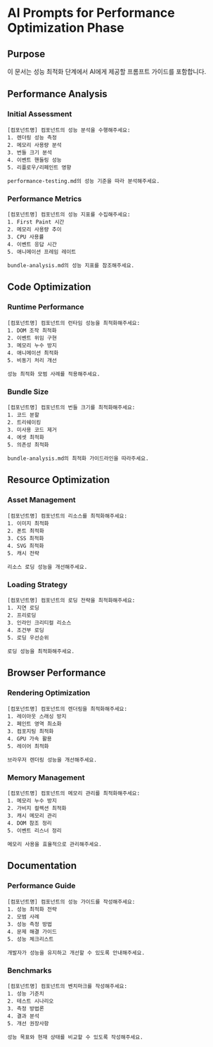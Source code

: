 # AI Prompts for Performance Optimization Phase

## Purpose
이 문서는 성능 최적화 단계에서 AI에게 제공할 프롬프트 가이드를 포함합니다.

## Performance Analysis

### Initial Assessment
```prompt
[컴포넌트명] 컴포넌트의 성능 분석을 수행해주세요:
1. 렌더링 성능 측정
2. 메모리 사용량 분석
3. 번들 크기 분석
4. 이벤트 핸들링 성능
5. 리플로우/리페인트 영향

performance-testing.md의 성능 기준을 따라 분석해주세요.
```

### Performance Metrics
```prompt
[컴포넌트명] 컴포넌트의 성능 지표를 수집해주세요:
1. First Paint 시간
2. 메모리 사용량 추이
3. CPU 사용률
4. 이벤트 응답 시간
5. 애니메이션 프레임 레이트

bundle-analysis.md의 성능 지표를 참조해주세요.
```

## Code Optimization

### Runtime Performance
```prompt
[컴포넌트명] 컴포넌트의 런타임 성능을 최적화해주세요:
1. DOM 조작 최적화
2. 이벤트 위임 구현
3. 메모리 누수 방지
4. 애니메이션 최적화
5. 비동기 처리 개선

성능 최적화 모범 사례를 적용해주세요.
```

### Bundle Size
```prompt
[컴포넌트명] 컴포넌트의 번들 크기를 최적화해주세요:
1. 코드 분할
2. 트리쉐이킹
3. 미사용 코드 제거
4. 에셋 최적화
5. 의존성 최적화

bundle-analysis.md의 최적화 가이드라인을 따라주세요.
```

## Resource Optimization

### Asset Management
```prompt
[컴포넌트명] 컴포넌트의 리소스를 최적화해주세요:
1. 이미지 최적화
2. 폰트 최적화
3. CSS 최적화
4. SVG 최적화
5. 캐시 전략

리소스 로딩 성능을 개선해주세요.
```

### Loading Strategy
```prompt
[컴포넌트명] 컴포넌트의 로딩 전략을 최적화해주세요:
1. 지연 로딩
2. 프리로딩
3. 인라인 크리티컬 리소스
4. 조건부 로딩
5. 로딩 우선순위

로딩 성능을 최적화해주세요.
```

## Browser Performance

### Rendering Optimization
```prompt
[컴포넌트명] 컴포넌트의 렌더링을 최적화해주세요:
1. 레이아웃 스래싱 방지
2. 페인트 영역 최소화
3. 컴포지팅 최적화
4. GPU 가속 활용
5. 레이어 최적화

브라우저 렌더링 성능을 개선해주세요.
```

### Memory Management
```prompt
[컴포넌트명] 컴포넌트의 메모리 관리를 최적화해주세요:
1. 메모리 누수 방지
2. 가비지 컬렉션 최적화
3. 캐시 메모리 관리
4. DOM 참조 정리
5. 이벤트 리스너 정리

메모리 사용을 효율적으로 관리해주세요.
```

## Documentation

### Performance Guide
```prompt
[컴포넌트명] 컴포넌트의 성능 가이드를 작성해주세요:
1. 성능 최적화 전략
2. 모범 사례
3. 성능 측정 방법
4. 문제 해결 가이드
5. 성능 체크리스트

개발자가 성능을 유지하고 개선할 수 있도록 안내해주세요.
```

### Benchmarks
```prompt
[컴포넌트명] 컴포넌트의 벤치마크를 작성해주세요:
1. 성능 기준치
2. 테스트 시나리오
3. 측정 방법론
4. 결과 분석
5. 개선 권장사항

성능 목표와 현재 상태를 비교할 수 있도록 작성해주세요.
```